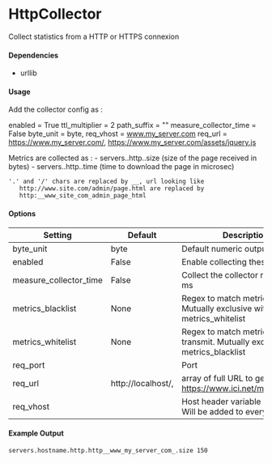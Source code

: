 <!--This file was generated from the python source
Please edit the source to make changes
-->
HttpCollector
=====

Collect statistics from a HTTP or HTTPS connexion

#### Dependencies

 * urllib

#### Usage
Add the collector config as :

enabled = True
ttl_multiplier = 2
path_suffix = ""
measure_collector_time = False
byte_unit = byte,
req_vhost = www.my_server.com
req_url = https://www.my_server.com/, https://www.my_server.com/assets/jquery.js

Metrics are collected as :
    - servers.<hostname>.http.<url>.size (size of the page received in bytes)
    - servers.<hostname>.http.<url>.time (time to download the page in microsec)

    '.' and '/' chars are replaced by __, url looking like
       http://www.site.com/admin/page.html are replaced by
       http:__www_site_com_admin_page_html

#### Options

Setting | Default | Description | Type
--------|---------|-------------|-----
byte_unit | byte | Default numeric output(s) | str
enabled | False | Enable collecting these metrics | bool
measure_collector_time | False | Collect the collector run time in ms | bool
metrics_blacklist | None | Regex to match metrics to block. Mutually exclusive with metrics_whitelist | NoneType
metrics_whitelist | None | Regex to match metrics to transmit. Mutually exclusive with metrics_blacklist | NoneType
req_port |  | Port | 
req_url | http://localhost/, | array of full URL to get (ex : https://www.ici.net/mypage.html) | list
req_vhost |  | Host header variable if needed. Will be added to every request | str

#### Example Output

```
servers.hostname.http.http__www_my_server_com_.size 150
```

